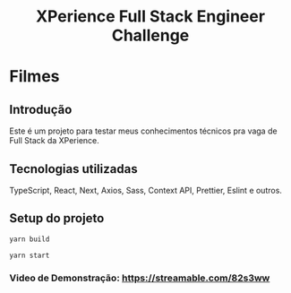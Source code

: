 <h1 align="center" id="top">XPerience Full Stack Engineer Challenge</h1>

# Filmes

## Introdução
Este é um projeto para testar meus conhecimentos técnicos pra vaga de Full Stack da XPerience.


## Tecnologias utilizadas

TypeScript, React, Next, Axios, Sass, Context API, Prettier, Eslint e outros.

## Setup do projeto

```bash
yarn build
```
```bash
yarn start
```

### Video de Demonstração: https://streamable.com/82s3ww

